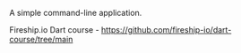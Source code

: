 A simple command-line application.

Fireship.io Dart course - https://github.com/fireship-io/dart-course/tree/main

